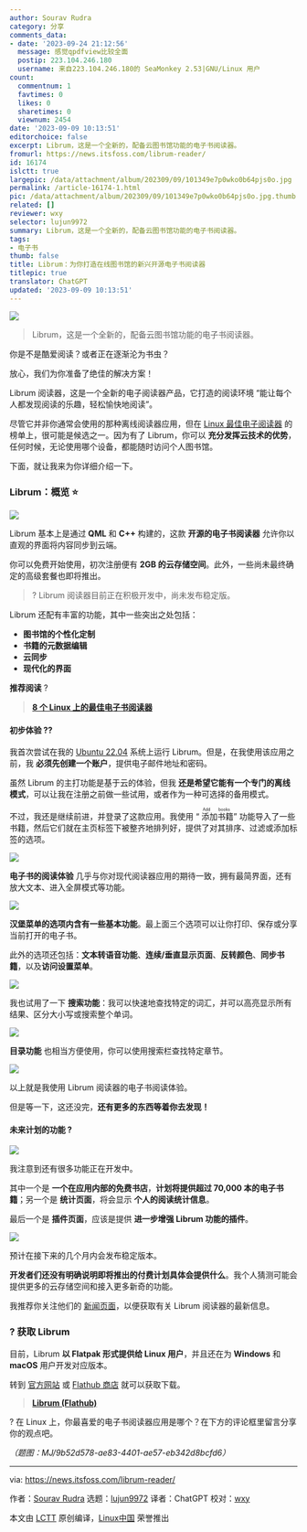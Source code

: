 ```yaml
---
author: Sourav Rudra
category: 分享
comments_data:
- date: '2023-09-24 21:12:56'
  message: 感觉qpdfview比较全面
  postip: 223.104.246.180
  username: 来自223.104.246.180的 SeaMonkey 2.53|GNU/Linux 用户
count:
  commentnum: 1
  favtimes: 0
  likes: 0
  sharetimes: 0
  viewnum: 2454
date: '2023-09-09 10:13:51'
editorchoice: false
excerpt: Librum，这是一个全新的，配备云图书馆功能的电子书阅读器。
fromurl: https://news.itsfoss.com/librum-reader/
id: 16174
islctt: true
largepic: /data/attachment/album/202309/09/101349e7p0wko0b64pjs0o.jpg
permalink: /article-16174-1.html
pic: /data/attachment/album/202309/09/101349e7p0wko0b64pjs0o.jpg.thumb.jpg
related: []
reviewer: wxy
selector: lujun9972
summary: Librum，这是一个全新的，配备云图书馆功能的电子书阅读器。
tags:
- 电子书
thumb: false
title: Librum：为你打造在线图书馆的新兴开源电子书阅读器
titlepic: true
translator: ChatGPT
updated: '2023-09-09 10:13:51'
---
```


![](/data/attachment/album/202309/09/101349e7p0wko0b64pjs0o.jpg)



> 
> Librum，这是一个全新的，配备云图书馆功能的电子书阅读器。
> 
> 
> 


你是不是酷爱阅读？或者正在逐渐沦为书虫？


放心，我们为你准备了绝佳的解决方案！


Librum 阅读器，这是一个全新的电子阅读器产品，它打造的阅读环境 “能让每个人都发现阅读的乐趣，轻松愉快地阅读”。


尽管它并非你通常会使用的那种离线阅读器应用，但在 [Linux 最佳电子阅读器](https://itsfoss.com/best-ebook-readers-linux/) 的榜单上，很可能是候选之一。因为有了 Librum，你可以 **充分发挥云技术的优势**，任何时候，无论使用哪个设备，都能随时访问个人图书馆。


下面，就让我来为你详细介绍一下。


### Librum：概览 ⭐


![](/data/attachment/album/202309/09/101351m26u0i6y07djbj0u.png)


Librum 基本上是通过 **QML** 和 **C++** 构建的，这款 **开源的电子书阅读器** 允许你以直观的界面将内容同步到云端。


你可以免费开始使用，初次注册便有 **2GB 的云存储空间**。此外，一些尚未最终确定的高级套餐也即将推出。



> 
> ? Librum 阅读器目前正在积极开发中，尚未发布稳定版。
> 
> 
> 


Librum 还配有丰富的功能，其中一些突出之处包括：


* **图书馆的个性化定制**
* **书籍的元数据编辑**
* **云同步**
* **现代化的界面**


**推荐阅读** ?



> 
> **[8 个 Linux 上的最佳电子书阅读器](https://itsfoss.com/best-ebook-readers-linux/)**
> 
> 
> 


#### 初步体验 ?‍?


我首次尝试在我的 [Ubuntu 22.04](https://news.itsfoss.com/ubuntu-22-04-release/) 系统上运行 Librum。但是，在我使用该应用之前，我 **必须先创建一个账户**，提供电子邮件地址和密码。


虽然 Librum 的主打功能是基于云的体验，但我 **还是希望它能有一个专门的离线模式**，可以让我在注册之前做一些试用，或者作为一种可选择的备用模式。


不过，我还是继续前进，并登录了这款应用。我使用 “<ruby> 添加书籍 <rt>  Add books </rt></ruby>” 功能导入了一些书籍，然后它们就在主页标签下被整齐地排列好，提供了对其排序、过滤或添加标签的选项。


![](/data/attachment/album/202309/09/101352zvv2y66vii3dnxkx.png)


**电子书的阅读体验** 几乎与你对现代阅读器应用的期待一致，拥有最简界面，还有放大文本、进入全屏模式等功能。


![](/data/attachment/album/202309/09/101352efvg0g1y23ogze0z.png)


**汉堡菜单的选项内含有一些基本功能**。最上面三个选项可以让你打印、保存或分享当前打开的电子书。


此外的选项还包括：**文本转语音功能**、**连续/垂直显示页面**、**反转颜色**、**同步书籍**，以及**访问设置菜单**。


![](/data/attachment/album/202309/09/101353q8g3b8vf83lgmfb8.png)


我也试用了一下 **搜索功能**：我可以快速地查找特定的词汇，并可以高亮显示所有结果、区分大小写或搜索整个单词。


![](/data/attachment/album/202309/09/101353xff6jnjqqo6mtfzv.png)


**目录功能** 也相当方便使用，你可以使用搜索栏查找特定章节。


![](/data/attachment/album/202309/09/101354o2zpbs60wd791q2w.png)


以上就是我使用 Librum 阅读器的电子书阅读体验。


但是等一下，这还没完，**还有更多的东西等着你去发现！**


#### 未来计划的功能 ?


![](/data/attachment/album/202309/09/101354uoj0ysus1o48ss4p.png)


我注意到还有很多功能正在开发中。


其中一个是 **一个在应用内部的免费书店**，**计划将提供超过 70,000 本的电子书籍**；另一个是 **统计页面**，将会显示 **个人的阅读统计信息**。


最后一个是 **插件页面**，应该是提供 **进一步增强 Librum 功能的插件**。


![](/data/attachment/album/202309/09/101355v39jzt3bnw96jinj.png)


预计在接下来的几个月内会发布稳定版本。


**开发者们还没有明确说明即将推出的付费计划具体会提供什么**。我个人猜测可能会提供更多的云存储空间和接入更多新奇的功能。


我推荐你关注他们的 [新闻页面](https://librumreader.com/news)，以便获取有关 Librum 阅读器的最新信息。


### ? 获取 Librum


目前，Librum **以 Flatpak 形式提供给 Linux 用户**，并且还在为 **Windows** 和 **macOS** 用户开发对应版本。


转到 [官方网站](https://librumreader.com/) 或 [Flathub 商店](https://flathub.org/apps/com.librumreader.librum) 就可以获取下载。



> 
> **[Librum (Flathub)](https://flathub.org/apps/com.librumreader.librum)**
> 
> 
> 


? 在 Linux 上，你最喜爱的电子书阅读器应用是哪个？在下方的评论框里留言分享你的观点吧。


*（题图：MJ/9b52d578-ae83-4401-ae57-eb342d8bcfd6）*




---


via: <https://news.itsfoss.com/librum-reader/>


作者：[Sourav Rudra](https://news.itsfoss.com/author/sourav/) 选题：[lujun9972](https://github.com/lujun9972) 译者：ChatGPT 校对：[wxy](https://github.com/wxy)


本文由 [LCTT](https://github.com/LCTT/TranslateProject) 原创编译，[Linux中国](https://linux.cn/) 荣誉推出